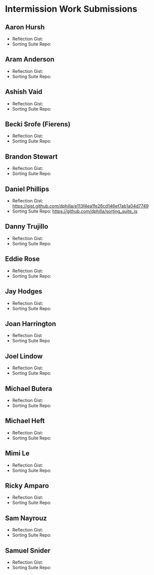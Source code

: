 # Intermission Work Submissions

## Aaron Hursh

* Reflection Gist:
* Sorting Suite Repo:

## Aram Anderson

* Reflection Gist:
* Sorting Suite Repo:

## Ashish Vaid

* Reflection Gist:
* Sorting Suite Repo:

## Becki Srofe (Fierens)

* Reflection Gist:
* Sorting Suite Repo:

## Brandon Stewart

* Reflection Gist:
* Sorting Suite Repo:

## Daniel Phillips

* Reflection Gist: https://gist.github.com/dphilla/e113f4ea1fe26cd146ef7ab1a04d7749
* Sorting Suite Repo: https://github.com/dphilla/sorting_suite_js

## Danny Trujillo

* Reflection Gist:
* Sorting Suite Repo:

## Eddie Rose

* Reflection Gist:
* Sorting Suite Repo:

## Jay Hodges

* Reflection Gist:
* Sorting Suite Repo:

## Joan Harrington

* Reflection Gist
* Sorting Suite Repo

## Joel Lindow

* Reflection Gist:
* Sorting Suite Repo:

## Michael Butera

* Reflection Gist:
* Sorting Suite Repo:

## Michael Heft

* Reflection Gist:
* Sorting Suite Repo:

## Mimi Le

* Reflection Gist:
* Sorting Suite Repo:

## Ricky Amparo

* Reflection Gist:
* Sorting Suite Repo:

## Sam Nayrouz

* Reflection Gist:
* Sorting Suite Repo:

## Samuel Snider

* Reflection Gist:
* Sorting Suite Repo:
